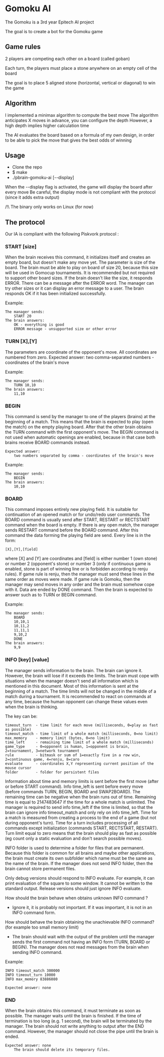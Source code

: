 # Gomoku AI

The Gomoku is a 3rd year Epitech AI project

The goal is to create a bot for the Gomoku game

## Game rules

2 players are competing each other on a board (called goban)

Each turn, the players must place a stone anywhere on an empty cell of the board

The goal is to place 5 aligned stone (horizontal, vertical or diagonal) to win the game

## Algorithm

I implemented a minimax algorithm to compute the best move
The algorithm anticipates X moves in advance, you can configure the depth
However, a high depth implies higher calculation time

The AI evaluates the board based on a formula of my own design, in order to be able to pick the move that gives the best odds of winning

## Usage

- Clone the repo
- $ make
- ./pbrain-gomoku-ai [--display]

When the --display flag is activated, the game will display the board after every move
Be careful, the display mode is not compliant with the protocol (since it adds extra output)

/!\ The binary only works on Linux (for now)

## The protocol

Our IA is compliant with the following Piskvork protocol :

### START [size]

When the brain receives this command, it initializes itself and creates an empty board, but doesn't make any move yet. The parameter is size of the board. The brain must be able to play on board of size 20, because this size will be used in Gomocup tournaments. It is recommended but not required to support other board sizes. If the brain doesn't like the size, it responds ERROR. There can be a message after the ERROR word. The manager can try other sizes or it can display an error message to a user. The brain responds OK if it has been initialized successfully.

Example:

    The manager sends:
        START 20
    The brain answers:
        OK - everything is good
        ERROR message - unsupported size or other error

### TURN [X],[Y]

The parameters are coordinate of the opponent's move. All coordinates are numbered from zero.
Expected answer:
 two comma-separated numbers - coordinates of the brain's move

Example:

    The manager sends:
        TURN 10,10
    The brain answers:
        11,10


### BEGIN

This command is send by the manager to one of the players (brains) at the beginning of a match. This means that the brain is expected to play (open the match) on the empty playing board. After that the other brain obtains the TURN command with the first opponent's move. The BEGIN command is not used when automatic openings are enabled, because in that case both brains receive BOARD commands instead.

    Expected answer:
        two numbers separated by comma - coordinates of the brain's move

Example:

    The manager sends:
        BEGIN
    The brain answers:
        10,10

### BOARD

This command imposes entirely new playing field. It is suitable for continuation of an opened match or for undo/redo user commands. The BOARD command is usually send after START, RESTART or RECTSTART command when the board is empty. If there is any open match, the manager sends RESTART command before the BOARD command.
After this command the data forming the playing field are send. Every line is in the form:

    [X],[Y],[field]

where [X] and [Y] are coordinates and [field] is either number 1 (own stone) or number 2 (opponent's stone) or number 3 (only if continuous game is enabled, stone is part of winning line or is forbidden according to renju rules).
If game rule is renju, then the manager must send these lines in the same order as moves were made. If game rule is Gomoku, then the manager may send moves in any order and the brain must somehow cope with it. Data are ended by DONE command. Then the brain is expected to answer such as to TURN or BEGIN command.

Example:

    The manager sends:
        BOARD
        10,10,1
        10,11,2
        11,11,1
        9,10,2
        DONE
    The brain answers:
        9,9

### INFO [key] [value]

The manager sends information to the brain. The brain can ignore it. However, the brain will lose if it exceeds the limits. The brain must cope with situations when the manager doesn't send all information which is mentioned in this document. Most of this information is sent at the beginning of a match. The time limits will not be changed in the middle of a match during a tournament. It is recommended to react on commands at any time, because the human opponent can change these values even when the brain is thinking.

The key can be:

    timeout_turn  - time limit for each move (milliseconds, 0=play as fast as possible)
    timeout_match - time limit of a whole match (milliseconds, 0=no limit)
    max_memory    - memory limit (bytes, 0=no limit)
    time_left     - remaining time limit of a whole match (milliseconds)
    game_type     - 0=opponent is human, 1=opponent is brain, 2=tournament, 3=network tournament
    rule          - bitmask or sum of 1=exactly five in a row win, 2=continuous game, 4=renju, 8=caro
    evaluate      - coordinates X,Y representing current position of the mouse cursor
    folder        - folder for persistent files

Information about time and memory limits is sent before the first move (after or before START command). Info time_left is sent before every move (before commands TURN, BEGIN, BOARD and SWAP2BOARD). The remaining time can be negative when the brain runs out of time. Remaining time is equal to 2147483647 if the time for a whole match is unlimited. The manager is required to send info time_left if the time is limited, so that the brain can ignore info timeout_match and only rely on info time_left.
Time for a match is measured from creating a process to the end of a game (but not during opponent's turn). Time for a turn includes processing of all commands except initialization (commands START, RECTSTART, RESTART). Turn limit equal to zero means that the brain should play as fast as possible (eg count only a static evaluation and don't search possible moves).

INFO folder is used to determine a folder for files that are permanent. Because this folder is common for all brains and maybe other applications, the brain must create its own subfolder which name must be the same as the name of the brain. If the manager does not send INFO folder, then the brain cannot store permanent files.

Only debug versions should respond to INFO evaluate. For example, it can print evaluation of the square to some window. It cannot be written to the standard output. Release versions should just ignore INFO evaluate.

How should the brain behave when obtains unknown INFO command ?
- Ignore it, it is probably not important. If it was important, it is not in an INFO command form.

How should behave the brain obtaining the unachievable INFO command?
(for example too small memory limit)
- The brain should wait with the output of the problem until the manager sends the first command not having an INFO form (TURN, BOARD or BEGIN). The manager does not read messages from the brain when sending INFO command.

Example:

    INFO timeout_match 300000
    INFO timeout_turn 10000
    INFO max_memory 83886080
    
    Expected answer: none

### END

When the brain obtains this command, it must terminate as soon as possible. The manager waits until the brain is finished. If the time of termination is too long (e.g. 1 second), the brain will be terminated by the manager. The brain should not write anything to output after the END command. However, the manager should not close the pipe until the brain is ended.

    Expected answer: none
        The brain should delete its temporary files.
